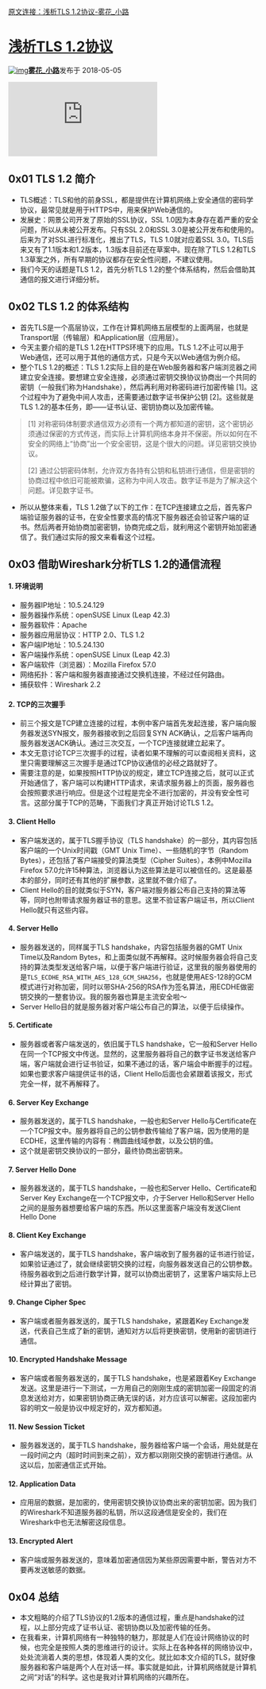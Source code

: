 [原文连接：浅析TLS 1.2协议-雾花_小路](https://segmentfault.com/a/1190000014740303?utm_source=tag-newest)

# [浅析TLS 1.2协议](https://segmentfault.com/a/1190000014740303)

[![img](https://avatar-static.segmentfault.com/311/376/3113764733-5aed96aa558bd_big64)**雾花_小路**](https://segmentfault.com/u/xiaolus)发布于 2018-05-05

![img](https://sponsor.segmentfault.com/lg.php?bannerid=0&campaignid=0&zoneid=25&loc=https%3A%2F%2Fsegmentfault.com%2Fa%2F1190000014740303%3Futm_source%3Dtag-newest&referer=https%3A%2F%2Fwww.baidu.com%2Flink%3Furl%3DwH-Q7k1_E-680lO_R6uJS1bHIxexrzsp5tEB4EKNCCa8hamEj9hDmY3nXk4Uwz78_sGI96c5-_Cfy7M556GcNFl_Y8KI00-M54F7kWmg1Y7%26wd%3D%26eqid%3Db4a6f3c10007d01a0000000260112e57&cb=16df9f67e1)

## 0x01 TLS 1.2 简介

- TLS概述：TLS和他的前身SSL，都是提供在计算机网络上安全通信的密码学协议，最常见就是用于HTTPS中，用来保护Web通信的。
- 发展史：网景公司开发了原始的SSL协议，SSL 1.0因为本身存在着严重的安全问题，所以从未被公开发布。只有SSL 2.0和SSL 3.0是被公开发布和使用的。后来为了对SSL进行标准化，推出了TLS，TLS 1.0就对应着SSL 3.0。TLS后来又有了1.1版本和1.2版本，1.3版本目前还在草案中。现在除了TLS 1.2和TLS 1.3草案之外，所有早期的协议都存在安全性问题，不建议使用。
- 我们今天的话题是TLS 1.2，首先分析TLS 1.2的整个体系结构，然后会借助其通信的报文进行详细分析。

## 0x02 TLS 1.2 的体系结构

- 首先TLS是一个高层协议，工作在计算机网络五层模型的上面两层，也就是Transport层（传输层）和Application层（应用层）。
- 今天主要介绍的是TLS 1.2在HTTPS环境下的应用。TLS 1.2不止可以用于Web通信，还可以用于其他的通信方式，只是今天以Web通信为例介绍。
- 整个TLS 1.2的概述：TLS 1.2实际上目的是在Web服务器和客户端浏览器之间建立安全连接。要想建立安全连接，必须通过密钥交换协议协商出一个共同的密钥（一般我们称为Handshake），然后再利用对称密码进行加密传输 [1]。这个过程中为了避免中间人攻击，还需要通过数字证书保护公钥 [2]。这些就是TLS 1.2的基本任务，即——证书认证、密钥协商以及加密传输。

> [1] 对称密码体制要求通信双方必须有一个两方都知道的密钥，这个密钥必须通过保密的方式传送，而实际上计算机网络本身并不保密。所以如何在不安全的网络上“协商”出一个安全密钥，这是个很大的问题。详见密钥交换协议。
>
> [2] 通过公钥密码体制，允许双方各持有公钥和私钥进行通信，但是密钥的协商过程中依旧可能被欺骗，这称为中间人攻击。数字证书是为了解决这个问题。详见数字证书。

- 所以从整体来看，TLS 1.2做了以下的工作：在TCP连接建立之后，首先客户端验证服务器的证书，在安全性要求高的情况下服务器还会验证客户端的证书。然后两者开始协商加密密钥，协商完成之后，就利用这个密钥开始加密通信了。我们通过实际的报文来看看这个过程。

## 0x03 借助Wireshark分析TLS 1.2的通信流程

#### 1. 环境说明

- 服务器IP地址：10.5.24.129
- 服务器操作系统：openSUSE Linux (Leap 42.3)
- 服务器软件：Apache
- 服务器应用层协议：HTTP 2.0、TLS 1.2
- 客户端IP地址：10.5.24.130
- 客户端操作系统：openSUSE Linux (Leap 42.3)
- 客户端软件（浏览器）：Mozilla Firefox 57.0
- 网络拓扑：客户端和服务器直接通过交换机连接，不经过任何路由。
- 捕获软件：Wireshark 2.2

#### 2. TCP的三次握手

- 前三个报文是TCP建立连接的过程，本例中客户端首先发起连接，客户端向服务器发送SYN报文，服务器接收到之后回复SYN ACK确认，之后客户端再向服务器发送ACK确认。通过三次交互，一个TCP连接就建立起来了。
- 本文无意讨论TCP三次握手的过程，读者如果不理解的可以查阅相关资料，这里只需要理解这三次握手是通过TCP协议通信的必经之路就好了。
- 需要注意的是，如果按照HTTP协议的规定，建立TCP连接之后，就可以正式开始通信了，客户端可以构建HTTP请求，来请求服务器上的页面，服务器也会按照要求进行响应。但是这个过程是完全不进行加密的，并没有安全性可言。这部分属于TCP的范畴，下面我们才真正开始讨论TLS 1.2。

#### 3. Client Hello

- 客户端发送的，属于TLS握手协议（TLS handshake）的一部分，其内容包括客户端的一个Unix时间戳（GMT Unix Time）、一些随机的字节（Random Bytes），还包括了客户端接受的算法类型（Cipher Suites），本例中Mozilla Firefox 57.0允许15种算法，浏览器认为这些算法是可以被信任的。这是最基本的部分，同时还有其他的扩展参数，这里就不做介绍了。
- Client Hello的目的就类似于SYN，客户端对服务器公布自己支持的算法等等，同时也附带请求服务器证书的意思。这里不验证客户端证书，所以Client Hello就只有这些内容。

#### 4. Server Hello

- 服务器发送的，同样属于TLS handshake，内容包括服务器的GMT Unix Time以及Random Bytes，和上面类似就不再解释。这时候服务器会将自己支持的算法类型发送给客户端，以便于客户端进行验证，这里我的服务器使用的是`TLS_ECDHE_RSA_WITH_AES_128_GCM_SHA256`，也就是使用AES-128的GCM模式进行对称加密，同时以带SHA-256的RSA作为签名算法，用ECDHE做密钥交换的一整套协议。我的服务器也算是主流安全啦～
- Server Hello目的就是服务器对客户端公布自己的算法，以便于后续操作。

#### 5. Certificate

- 服务器或者客户端发送的，依旧属于TLS handshake，它一般和Server Hello在同一个TCP报文中传送。显然的，这里服务器将自己的数字证书发送给客户端，客户端就会进行证书验证，如果不通过的话，客户端会中断握手的过程。如果也要求客户端提供证书的话，Client Hello后面也会紧跟着该报文，形式完全一样，就不再解释了。

#### 6. Server Key Exchange

- 服务器发送的，属于TLS handshake，一般也和Server Hello与Certificate在一个TCP报文中。服务器将自己的公钥参数传输给了客户端，因为使用的是ECDHE，这里传输的内容有：椭圆曲线域参数，以及公钥的值。
- 这个就是密钥交换协议的一部分，最终协商出密钥来。

#### 7. Server Hello Done

- 服务器发送的，属于TLS handshake，一般也和Server Hello、Certificate和Server Key Exchange在一个TCP报文中，介于Server Hello和Server Hello之间的是服务器想要给客户端的东西。所以这里面客户端没有发送Client Hello Done

#### 8. Client Key Exchange

- 客户端发送的，属于TLS handshake，客户端收到了服务器的证书进行验证，如果验证通过了，就会继续密钥交换的过程，向服务器发送自己的公钥参数。待服务器收到之后进行数学计算，就可以协商出密钥了，这里客户端实际上已经计算出了密钥。

#### 9. Change Cipher Spec

- 客户端或者服务器发送的，属于TLS handshake，紧跟着Key Exchange发送，代表自己生成了新的密钥，通知对方以后将更换密钥，使用新的密钥进行通信。

#### 10. Encrypted Handshake Message

- 客户端或者服务器发送的，属于TLS handshake，也是紧跟着Key Exchange发送。这里是进行一下测试，一方用自己的刚刚生成的密钥加密一段固定的消息发送给对方，如果密钥协商正确无误的话，对方应该可以解密。这段加密内容的明文一般是协议中规定好的，双方都知道。

#### 11. New Session Ticket

- 服务器发送的，属于TLS handshake，服务器给客户端一个会话，用处就是在一段时间之内（超时时间到来之前），双方都以刚刚交换的密钥进行通信。从这以后，加密通信正式开始。

#### 12. Application Data

- 应用层的数据，是加密的，使用密钥交换协议协商出来的密钥加密。因为我们的Wireshark不知道服务器的私钥，所以这段通信是安全的，我们在Wireshark中也无法解密这段信息。

#### 13. Encrypted Alert

- 客户端或服务器发送的，意味着加密通信因为某些原因需要中断，警告对方不要再发送敏感的数据。

## 0x04 总结

- 本文粗略的介绍了TLS协议的1.2版本的通信过程，重点是handshake的过程，以上部分完成了证书认证、密钥协商以及加密传输的任务。
- 在我看来，计算机网络有一种独特的魅力，那就是人们在设计网络协议的时候，也完全是按照人类的思维进行的设计。实际上在各种各样的网络协议中，处处流淌着人类的思想，体现着人类的文化。就比如本文介绍的TLS，就好像服务器和客户端是两个人在对话一样。事实就是如此，计算机网络就是计算机之间“对话”的科学。这也是我对计算机网络的兴趣所在。